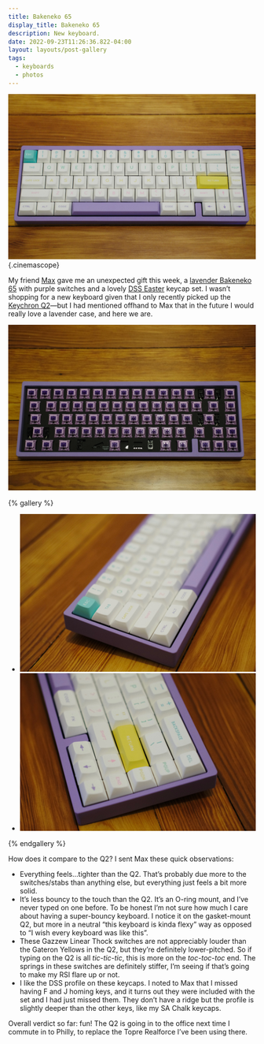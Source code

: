 ```yaml
---
title: Bakeneko 65
display_title: Bakeneko 65
description: New keyboard.
date: 2022-09-23T11:26:36.822-04:00
layout: layouts/post-gallery
tags:
  - keyboards
  - photos
---
```


![Top-down view of a keyboard with a lavender case and white keycaps.](bakeneko65-02.jpg "Bakeneko 65 with Gazzew Linear Thocks and DSS Easter keycaps"){.cinemascope}

My friend [Max](https://maxfenton.com/) gave me an unexpected gift this week, a [lavender Bakeneko 65](https://cannonkeys.com/products/bakeneko65?variant=40711853113455) with purple switches and a lovely [DSS Easter](https://novelkeys.com/collections/keycaps/products/dss-easter) keycap set. I wasn’t shopping for a new keyboard given that I only recently picked up the [Keychron Q2](/posts/keychron-q2/)—but I had mentioned offhand to Max that in the future I would really love a lavender case, and here we are.

![Top-down view of a keyboard with a lavender case, purple keyswitches, and no keycaps.](bakeneko65-01.jpg "Purple power")

{% gallery %}

* ![Closeup of the left-hand side of a keyboard, with a teal escape key in focus.](bakeneko65-03.jpg)
* ![Closeup of the right-hand side of a keyboard, with a yellow return key in focus.](bakeneko65-04.jpg)

{% endgallery %}

How does it compare to the Q2? I sent Max these quick observations:

* Everything feels…tighter than the Q2. That’s probably due more to the switches/stabs than anything else, but everything just feels a bit more solid.
* It’s less bouncy to the touch than the Q2. It’s an O-ring mount, and I’ve never typed on one before. To be honest I’m not sure how much I care about having a super-bouncy keyboard. I notice it on the gasket-mount Q2, but more in a neutral “this keyboard is kinda flexy” way as opposed to “I wish every keyboard was like this”.
* These Gazzew Linear Thock switches are not appreciably louder than the Gateron Yellows in the Q2, but they’re definitely lower-pitched. So if typing on the Q2 is all *tic-tic-tic*, this is more on the *toc-toc-toc* end. The springs in these switches are definitely stiffer, I’m seeing if that’s going to make my RSI flare up or not.
* I like the DSS profile on these keycaps. I noted to Max that I missed having F and J homing keys, and it turns out they were included with the set and I had just missed them. They don’t have a ridge but the profile is slightly deeper than the other keys, like my SA Chalk keycaps.

Overall verdict so far: fun! The Q2 is going in to the office next time I commute in to Philly, to replace the Topre Realforce I’ve been using there.